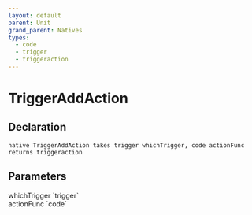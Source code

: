 ```yaml
---
layout: default
parent: Unit
grand_parent: Natives
types:
  - code
  - trigger
  - triggeraction
---
```


# TriggerAddAction

## Declaration

```
native TriggerAddAction takes trigger whichTrigger, code actionFunc returns triggeraction
```

## Parameters
<dl>
  <dt>whichTrigger `trigger`</dt>
  <dd></dd>

  <dt>actionFunc `code`</dt>
  <dd></dd>
</dl>